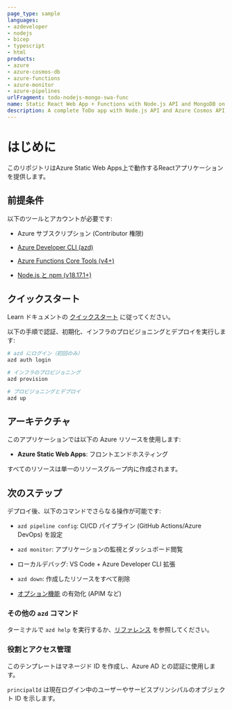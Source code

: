 ```yaml
---
page_type: sample
languages:
- azdeveloper
- nodejs
- bicep
- typescript
- html
products:
- azure
- azure-cosmos-db
- azure-functions
- azure-monitor
- azure-pipelines
urlFragment: todo-nodejs-mongo-swa-func
name: Static React Web App + Functions with Node.js API and MongoDB on Azure
description: A complete ToDo app with Node.js API and Azure Cosmos API for MongoDB for storage. Uses Azure Developer CLI (azd) to build, deploy, and monitor
---
```

<!-- YAML front-matterはそのまま維持 -->

# はじめに

このリポジトリはAzure Static Web Apps上で動作するReactアプリケーションを提供します。  

## 前提条件

以下のツールとアカウントが必要です:

- Azure サブスクリプション (Contributor 権限)

- [Azure Developer CLI (azd)](https://aka.ms/azd-install)

- [Azure Functions Core Tools (v4+)](https://docs.microsoft.com/azure/azure-functions/functions-run-local)

- [Node.js と npm (v18.17.1+)](https://nodejs.org/)


## クイックスタート

Learn ドキュメントの [クイックスタート](https://learn.microsoft.com/azure/developer/azure-developer-cli/get-started?tabs=localinstall&pivots=programming-language-nodejs) に従ってください。

以下の手順で認証、初期化、インフラのプロビジョニングとデプロイを実行します:

```bash
# azd にログイン（初回のみ）
azd auth login

# インフラのプロビジョニング
azd provision

# プロビジョニングとデプロイ
azd up
```

## アーキテクチャ

このアプリケーションでは以下の Azure リソースを使用します:

- **Azure Static Web Apps**: フロントエンドホスティング

すべてのリソースは単一のリソースグループ内に作成されます。

## 次のステップ

デプロイ後、以下のコマンドでさらなる操作が可能です:

- `azd pipeline config`: CI/CD パイプライン (GitHub Actions/Azure DevOps) を設定

- `azd monitor`: アプリケーションの監視とダッシュボード閲覧

- ローカルデバッグ: VS Code + Azure Developer CLI 拡張

- `azd down`: 作成したリソースをすべて削除

- [オプション機能](./OPTIONAL_FEATURES.md) の有効化 (APIM など)

### その他の `azd` コマンド

ターミナルで `azd help` を実行するか、[リファレンス](https://aka.ms/azure-dev/ref) を参照してください。

### 役割とアクセス管理

このテンプレートはマネージド ID を作成し、Azure AD との認証に使用します。

`principalId` は現在ログイン中のユーザーやサービスプリンシパルのオブジェクト ID を示します。